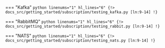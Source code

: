 === "Kafka"
    ```python linenums="1" hl_lines="6"
    {!> docs_src/getting_started/subscription/testing_kafka.py [ln:9-14] !}
    ```

=== "RabbitMQ"
    ```python linenums="1" hl_lines="6"
    {!> docs_src/getting_started/subscription/testing_rabbit.py [ln:9-14] !}
    ```

=== "NATS"
    ```python linenums="1" hl_lines="6"
    {!> docs_src/getting_started/subscription/testing_nats.py [ln:9-14] !}
    ```
